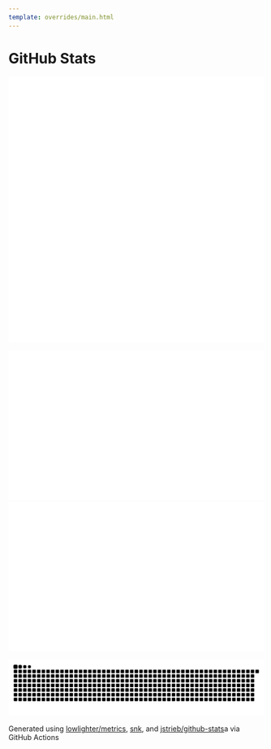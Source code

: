 ```yaml
---
template: overrides/main.html
---
```


# GitHub Stats

![github-metrics](https://raw.githubusercontent.com/ryanfortner/ryanfortner/main/github-metrics.svg)

[![My GitHub Stats](https://github.com/ryanfortner/github-stats/raw/master/generated/overview.svg)]() [![My GitHub Language Stats](https://github.com/ryanfortner/github-stats/raw/master/generated/languages.svg)]()

![github contribution grid snake animation](https://raw.githubusercontent.com/ryanfortner/ryanfortner/snake-output/github-contribution-grid-snake.svg)

Generated using [lowlighter/metrics](https://github.com/lowlighter/metrics), [snk](https://github.com/Platane/snk), and [jstrieb/github-stats](https://github.com/jstrieb/github-stats)a via GitHub Actions
